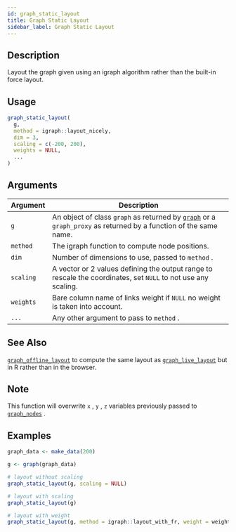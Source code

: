 ```yaml
---
id: graph_static_layout
title: Graph Static Layout
sidebar_label: Graph Static Layout
---
```


## Description

Layout the graph given using an igraph algorithm rather
 than the built-in force layout.


## Usage

```r
graph_static_layout(
  g,
  method = igraph::layout_nicely,
  dim = 3,
  scaling = c(-200, 200),
  weights = NULL,
  ...
)
```


## Arguments

Argument      |Description
------------- |----------------
`g`     |     An object of class `graph` as returned by [`graph`](#graph) or a `graph_proxy`  as returned by a function of the same name.
`method`     |     The igraph function to compute node positions.
`dim`     |     Number of dimensions to use, passed to `method` .
`scaling`     |     A vector or 2 values defining the output range to rescale the coordinates, set `NULL` to not use any scaling.
`weights`     |     Bare column name of links weight if `NULL`  no weight is taken into account.
`...`     |     Any other argument to pass to `method` .


## See Also

[`graph_offline_layout`](#graphofflinelayout) to compute the same layout as
 [`graph_live_layout`](#graphlivelayout) but in R rather than in the browser.


## Note

This function will overwrite `x` , `y` , `z` variables
 previously passed to [`graph_nodes`](#graphnodes) .


## Examples

```r
graph_data <- make_data(200)

g <- graph(graph_data)

# layout without scaling
graph_static_layout(g, scaling = NULL)

# layout with scaling
graph_static_layout(g)

# layout with weight
graph_static_layout(g, method = igraph::layout_with_fr, weight = weight)
```


